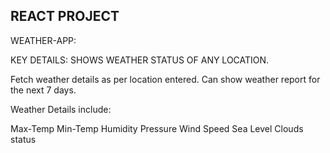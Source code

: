 ## REACT PROJECT

WEATHER-APP:

KEY DETAILS: 
SHOWS WEATHER STATUS OF ANY LOCATION.

Fetch weather details as per location entered.
Can show weather report for the next 7 days.

Weather Details include: 

Max-Temp
Min-Temp
Humidity
Pressure
Wind Speed
Sea Level
Clouds status

